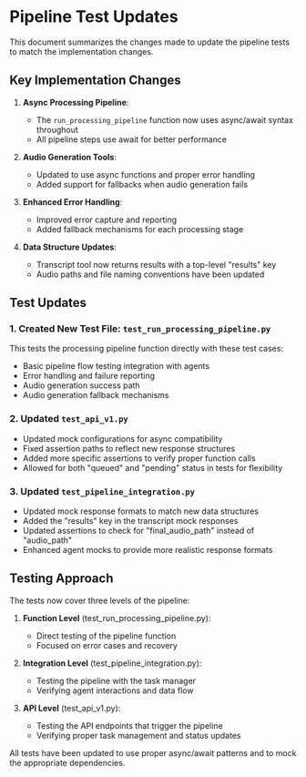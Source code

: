 # Pipeline Test Updates

This document summarizes the changes made to update the pipeline tests to match the implementation changes.

## Key Implementation Changes

1. **Async Processing Pipeline**:
   - The `run_processing_pipeline` function now uses async/await syntax throughout
   - All pipeline steps use await for better performance

2. **Audio Generation Tools**:
   - Updated to use async functions and proper error handling
   - Added support for fallbacks when audio generation fails

3. **Enhanced Error Handling**:
   - Improved error capture and reporting
   - Added fallback mechanisms for each processing stage

4. **Data Structure Updates**:
   - Transcript tool now returns results with a top-level "results" key
   - Audio paths and file naming conventions have been updated

## Test Updates

### 1. Created New Test File: `test_run_processing_pipeline.py`

This tests the processing pipeline function directly with these test cases:
- Basic pipeline flow testing integration with agents
- Error handling and failure reporting
- Audio generation success path
- Audio generation fallback mechanisms

### 2. Updated `test_api_v1.py`

- Updated mock configurations for async compatibility
- Fixed assertion paths to reflect new response structures
- Added more specific assertions to verify proper function calls
- Allowed for both "queued" and "pending" status in tests for flexibility

### 3. Updated `test_pipeline_integration.py`

- Updated mock response formats to match new data structures
- Added the "results" key in the transcript mock responses
- Updated assertions to check for "final_audio_path" instead of "audio_path"
- Enhanced agent mocks to provide more realistic response formats

## Testing Approach

The tests now cover three levels of the pipeline:

1. **Function Level** (test_run_processing_pipeline.py):
   - Direct testing of the pipeline function
   - Focused on error cases and recovery

2. **Integration Level** (test_pipeline_integration.py):
   - Testing the pipeline with the task manager
   - Verifying agent interactions and data flow

3. **API Level** (test_api_v1.py):
   - Testing the API endpoints that trigger the pipeline
   - Verifying proper task management and status updates

All tests have been updated to use proper async/await patterns and to mock the appropriate dependencies.
